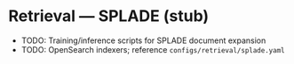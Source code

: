 # Retrieval — SPLADE (stub)

- TODO: Training/inference scripts for SPLADE document expansion
- TODO: OpenSearch indexers; reference `configs/retrieval/splade.yaml`
